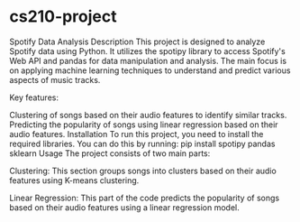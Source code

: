 # cs210-project
Spotify Data Analysis
Description
This project is designed to analyze Spotify data using Python. It utilizes the spotipy library to access Spotify's Web API and pandas for data manipulation and analysis. The main focus is on applying machine learning techniques to understand and predict various aspects of music tracks.

Key features:

Clustering of songs based on their audio features to identify similar tracks.
Predicting the popularity of songs using linear regression based on their audio features.
Installation
To run this project, you need to install the required libraries. You can do this by running:
pip install spotipy pandas sklearn
Usage
The project consists of two main parts:

Clustering: This section groups songs into clusters based on their audio features using K-means clustering.

Linear Regression: This part of the code predicts the popularity of songs based on their audio features using a linear regression model.


 
